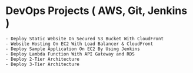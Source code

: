 # DevOps Projects ( AWS, Git, Jenkins )
    - Deploy Static Website On Secured S3 Bucket With CloudFront
    - Website Hosting On EC2 With Load Balancer & CloudFront
    - Deploy Sample Application On EC2 By Using Jenkins
    - Deploy Lambda Function With API Gateway and RDS
    - Deploy 2-Tier Architecture
    - Deploy 3-Tier Architecture
